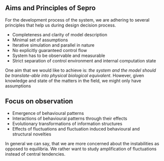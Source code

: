 ## Aims and Principles of Sepro

For the development process of the system, we are adhering to several
principles that help us during design decision process. 

* Completeness and clarity of model description
* Minimal set of assumptions
* Iterative simulation and parallel in nature
* No explicitly guaranteed control flow
* System has to be observable and measurable
* Strict separation of control environment and internal computation state

One aim that we would like to achieve is: _the system and the model should be
translate-able into physical biological equivalent_. However, given knowledge
and state of the matters in the field, we might only have assumptions 

## Focus on observation

* Emergence of behavioural patterns
* Interactions of behavioural patterns through their effects
* Evolutionary transformations of information structures
* Effects of fluctuations and fluctuation induced behavioural and structural novelties

In general we can say, that we are more concerned about the  instabilities as
opposed to equilibria. We rather want to study amplification of fluctuations
instead of central tendencies.
